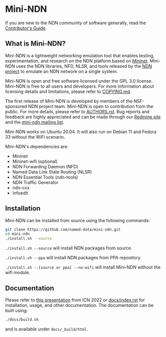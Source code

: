 # Mini-NDN

If you are new to the NDN community of software generally, read the
[Contributor's Guide](https://github.com/named-data/.github/blob/master/CONTRIBUTING.md).

## What is Mini-NDN?

Mini-NDN is a lightweight networking emulation tool that enables testing, experimentation, and
research on the NDN platform based on [Mininet](https://github.com/mininet/mininet).
Mini-NDN uses the NDN libraries, NFD, NLSR, and tools released by the
[NDN project](http://named-data.net/codebase/platform/) to emulate an NDN network on a single system.

Mini-NDN is open and free software licensed under the GPL 3.0 license. Mini-NDN is free to all
users and developers. For more information about licensing details and limitations,
please refer to [COPYING.md](COPYING.md).

The first release of Mini-NDN is developed by members of the NSF-sponsored NDN project team.
Mini-NDN is open to contribution from the public.
For more details, please refer to [AUTHORS.rst](AUTHORS.rst).
Bug reports and feedback are highly appreciated and can be made through our
[Redmine site](http://redmine.named-data.net/projects/mini-ndn) and the
[mini-ndn mailing list](http://www.lists.cs.ucla.edu/mailman/listinfo/mini-ndn).

Mini-NDN works on Ubuntu 20.04. It will also run on Debian 11 and Fedora 33 without the WiFi scenario.

Mini-NDN's dependencies are:

- Mininet
- Mininet-wifi (optional)
- NDN Forwarding Daemon (NFD)
- Named Data Link State Routing (NLSR)
- NDN Essential Tools (ndn-tools)
- NDN Traffic Generator
- ndn-cxx
- Infoedit

## Installation

Mini-NDN can be installed from source using the following commands:

```bash
git clone https://github.com/named-data/mini-ndn.git
cd mini-ndn
./install.sh --source
```

`./install.sh --source` will install NDN packages from source.

`./install.sh --ppa` will install NDN packages from PPA repository.

`./install.sh --[source or ppa] --no-wifi` will install Mini-NDN without the wifi module.

## Documentation

Please refer to [this presentation](https://named-data.net/wp-content/uploads/2022/09/3-ICN22-Mini-NDN.pdf) from ICN 2022 or [docs/index.rst](docs/index.rst) for installation, usage, and other documentation.
The documentation can be built using:

```bash
./docs/build.sh
```

and is available under `docs/_build/html`.
